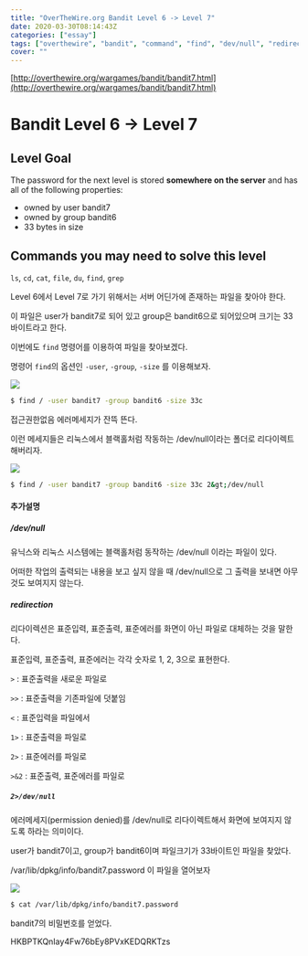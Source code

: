 ```yaml
---
title: "OverTheWire.org Bandit Level 6 -> Level 7"
date: 2020-03-30T08:14:43Z
categories: ["essay"]
tags: ["overthewire", "bandit", "command", "find", "dev/null", "redirection"]
cover: ""
---
```

[http://overthewire.org/wargames/bandit/bandit7.html](http://overthewire.org/wargames/bandit/bandit7.html)

# Bandit Level 6 → Level 7

## Level Goal

The password for the next level is stored **somewhere on the server** and has all of the following properties:

-   owned by user bandit7
-   owned by group bandit6
-   33 bytes in size

## Commands you may need to solve this level

`ls`, `cd`, `cat`, `file`, `du`, `find`, `grep`

  

Level 6에서 Level 7로 가기 위해서는 서버 어딘가에 존재하는 파일을 찾아야 한다.

이 파일은 user가 bandit7로 되어 있고 group은 bandit6으로 되어있으며 크기는 33 바이트라고 한다.

  

이번에도 `find` 명령어를 이용하여 파일을 찾아보겠다.

  

명령어 `find`의 옵션인 `-user`, `-group`, `-size` 를 이용해보자.

  

[![](https://1.bp.blogspot.com/-m5EtSU_R0nw/WWNNbIz5s6I/AAAAAAAAKqo/FnfcOq1-RCYkGQbVhZYtcBoLxHmq_mVjQCLcBGAs/s640/bandit6_00.png)](https://1.bp.blogspot.com/-m5EtSU_R0nw/WWNNbIz5s6I/AAAAAAAAKqo/FnfcOq1-RCYkGQbVhZYtcBoLxHmq_mVjQCLcBGAs/s1600/bandit6_00.png)

  
```bash
$ find / -user bandit7 -group bandit6 -size 33c
```
  

접근권한없음 에러메세지가 잔뜩 뜬다.

이런 메세지들은 리눅스에서 블랙홀처럼 작동하는 /dev/null이라는 폴더로 리다이렉트 해버리자.

  

[![](https://4.bp.blogspot.com/-9s7N6VWJrow/WWNNbEakUEI/AAAAAAAAKqs/xSkdDIeCQ6YGeWM5v4ZbGNzAsqelH9z8wCEwYBhgL/s640/bandit6_01.png)](https://4.bp.blogspot.com/-9s7N6VWJrow/WWNNbEakUEI/AAAAAAAAKqs/xSkdDIeCQ6YGeWM5v4ZbGNzAsqelH9z8wCEwYBhgL/s1600/bandit6_01.png)

  
```bash
$ find / -user bandit7 -group bandit6 -size 33c 2&gt;/dev/null
```
  

#### 추가설명

##### /dev/null

유닉스와 리눅스 시스템에는 블랙홀처럼 동작하는 /dev/null 이라는 파일이 있다.

어떠한 작업의 출력되는 내용을 보고 싶지 않을 때 /dev/null으로 그 출력을 보내면 아무것도 보여지지 않는다.

  

##### redirection

리다이렉션은 표준입력, 표준출력, 표준에러를 화면이 아닌 파일로 대체하는 것을 말한다.

표준입력, 표준출력, 표준에러는 각각 숫자로 1, 2, 3으로 표현한다.

`>` : 표준출력을 새로운 파일로

`>>` : 표준출력을 기존파일에 덧붙임

`<` : 표준입력을 파일에서

`1>` : 표준출력을 파일로

`2>` : 표준에러를 파일로

`>&2` : 표준출력, 표준에러를 파일로

  

##### `2>/dev/null`

에러메세지(permission denied)를 /dev/null로 리다이렉트해서 화면에 보여지지 않도록 하라는 의미이다.

  

user가 bandit7이고, group가 bandit6이며 파일크기가 33바이트인 파일을 찾았다.

/var/lib/dpkg/info/bandit7.password 이 파일을 열어보자

  

[![](https://3.bp.blogspot.com/-csRNfeUxfUg/WWNNbEk5JGI/AAAAAAAAKqw/lHo9M2EFWzYHCtXbD3aS2pUdnOuCfrevACEwYBhgL/s640/bandit6_02.png)](https://3.bp.blogspot.com/-csRNfeUxfUg/WWNNbEk5JGI/AAAAAAAAKqw/lHo9M2EFWzYHCtXbD3aS2pUdnOuCfrevACEwYBhgL/s1600/bandit6_02.png)

  
```bash
$ cat /var/lib/dpkg/info/bandit7.password
```
  

bandit7의 비밀번호를 얻었다.

HKBPTKQnIay4Fw76bEy8PVxKEDQRKTzs
